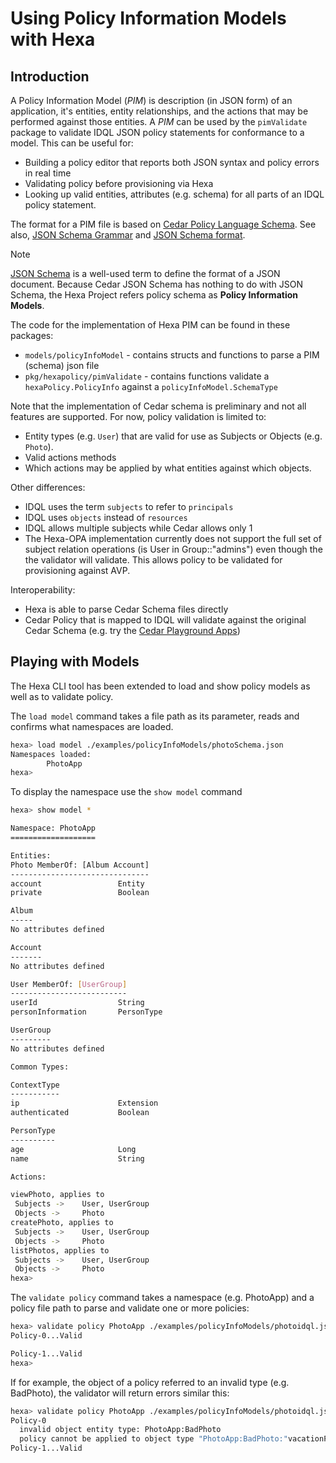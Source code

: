 # Using Policy Information Models with Hexa

## Introduction

A Policy Information Model (*PIM*) is description (in JSON form) of an application, it's entities, entity relationships, and the
actions that may be performed against those entities. A *PIM* can be used by the `pimValidate` package to
validate IDQL JSON policy statements for conformance to a model. This can be useful for:
* Building a policy editor that reports both JSON syntax and policy errors in real time
* Validating policy before provisioning via Hexa
* Looking up valid entities, attributes (e.g. schema) for all parts of an IDQL policy statement.

The format for a PIM file is based on [Cedar Policy Language Schema](https://docs.cedarpolicy.com/schema/human-readable-schema.html).
See also, [JSON Schema Grammar](https://docs.cedarpolicy.com/schema/json-schema-grammar.html) and [JSON Schema format](https://docs.cedarpolicy.com/schema/json-schema.html).

> [!Note]
> [JSON Schema](https://json-schema.org) is a well-used term to define the format of a JSON document. Because Cedar JSON Schema has
> nothing to do with JSON Schema, the Hexa Project refers policy schema as **Policy Information Models**.  

The code for the implementation of Hexa PIM can be found in these packages:
* `models/policyInfoModel` - contains structs and functions to parse a PIM (schema) json file
* `pkg/hexapolicy/pimValidate` - contains functions validate a `hexaPolicy.PolicyInfo` against a `policyInfoModel.SchemaType`

Note that the implementation of Cedar schema is preliminary and not all features are supported. For now, policy validation is limited to:
* Entity types (e.g. `User`) that are valid for use as Subjects or Objects (e.g. `Photo`).
* Valid actions methods
* Which actions may be applied by what entities against which objects.

Other differences:
* IDQL uses the term `subjects` to refer to `principals`
* IDQL uses `objects` instead of `resources`
* IDQL allows multiple subjects while Cedar allows only 1
* The Hexa-OPA implementation currently does not support the full set of subject relation operations (is User in Group::"admins") even though the the validator will validate. This allows policy to be validated for provisioning against AVP.

Interoperability:
* Hexa is able to parse Cedar Schema files directly
* Cedar Policy that is mapped to IDQL will validate against the original Cedar Schema (e.g. try the [Cedar Playground Apps](https://www.cedarpolicy.com/en/playground))
## Playing with Models

The Hexa CLI tool has been extended to load and show policy models as well as to validate policy.

The `load model` command takes a file path as its parameter, reads and confirms what namespaces are loaded.
```bash
hexa> load model ./examples/policyInfoModels/photoSchema.json
Namespaces loaded:
        PhotoApp
hexa>  
```

To display the namespace use the `show model` command
```bash
hexa> show model *

Namespace: PhotoApp
===================

Entities:
Photo MemberOf: [Album Account]
-------------------------------
account                 Entity
private                 Boolean

Album
-----
No attributes defined

Account
-------
No attributes defined

User MemberOf: [UserGroup]
--------------------------
userId                  String
personInformation       PersonType

UserGroup
---------
No attributes defined

Common Types:

ContextType
-----------
ip                      Extension
authenticated           Boolean

PersonType
----------
age                     Long
name                    String

Actions:

viewPhoto, applies to
 Subjects ->    User, UserGroup
 Objects ->     Photo
createPhoto, applies to
 Subjects ->    User, UserGroup
 Objects ->     Photo
listPhotos, applies to
 Subjects ->    User, UserGroup
 Objects ->     Photo
hexa>  
```

The `validate policy` command takes a namespace (e.g. PhotoApp) and a policy file path to parse and validate one or more policies:
```bash
hexa> validate policy PhotoApp ./examples/policyInfoModels/photoidql.json
Policy-0...Valid

Policy-1...Valid
hexa>
```

If for example, the object of a policy referred to an invalid type (e.g. BadPhoto), the validator will return errors similar this:
```bash
hexa> validate policy PhotoApp ./examples/policyInfoModels/photoidql.json
Policy-0
  invalid object entity type: PhotoApp:BadPhoto
  policy cannot be applied to object type "PhotoApp:BadPhoto:"vacationPhoto.jpg"", must be one of ["Photo"]
Policy-1...Valid
```
